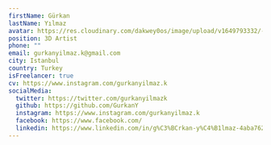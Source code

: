 ```yaml
---
firstName: Gürkan
lastName: Yılmaz
avatar: https://res.cloudinary.com/dakwey0os/image/upload/v1649793332/-nRFoMcb_400x400_ytpyhu.jpg
position: 3D Artist
phone: ""
email: gurkanyilmaz.k@gmail.com
city: Istanbul
country: Turkey
isFreelancer: true
cv: https://www.instagram.com/gurkanyilmaz.k
socialMedia:
  twitter: https://twitter.com/gurkanyilmazk
  github: https://github.com/GurkanY
  instagram: https://www.instagram.com/gurkanyilmaz.k
  facebook: https://www.facebook.com/
  linkedin: https://www.linkedin.com/in/g%C3%BCrkan-y%C4%B1lmaz-4aba76204/
---
```

